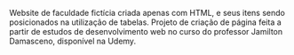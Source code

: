 Website de faculdade fictícia criada apenas com HTML, e seus itens sendo posicionados na utilização de tabelas.
Projeto de criação de página feita a partir de estudos de desenvolvimento web no curso do professor Jamilton Damasceno, disponível na Udemy.
